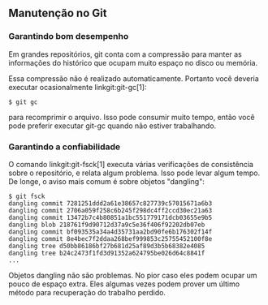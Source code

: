 ﻿## Manutenção no Git ##

### Garantindo bom desempenho ###

Em grandes repositórios, git conta com a compressão para manter as informações
do histórico que ocupam muito espaço no disco ou memória.

Essa compressão não é realizado automaticamente. Portanto você deveria
executar ocasionalmente linkgit:git-gc[1]:

    $ git gc

para recomprimir o arquivo. Isso pode consumir muito tempo, então você pode
preferir executar git-gc quando não estiver trabalhando.


### Garantindo a confiabilidade ###

O comando linkgit:git-fsck[1] executa várias verificações de consistência
sobre o repositório, e relata algum problema. Isso pode levar algum tempo.
De longe, o aviso mais comum é sobre objetos "dangling":

    $ git fsck
    dangling commit 7281251ddd2a61e38657c827739c57015671a6b3
    dangling commit 2706a059f258c6b245f298dc4ff2ccd30ec21a63
    dangling commit 13472b7c4b80851a1bc551779171dcb03655e9b5
    dangling blob 218761f9d90712d37a9c5e36f406f92202db07eb
    dangling commit bf093535a34a4d35731aa2bd90fe6b176302f14f
    dangling commit 8e4bec7f2ddaa268bef999853c25755452100f8e
    dangling tree d50bb86186bf27b681d25af89d3b5b68382e4085
    dangling tree b24c2473f1fd3d91352a624795be026d64c8841f
    ...
Objetos dangling não são problemas. No pior caso eles podem ocupar um pouco de
espaço extra. Eles algumas vezes podem prover um último método para recuperação
do trabalho perdido.